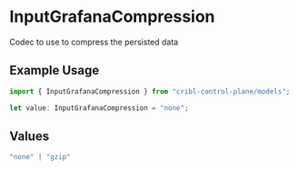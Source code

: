 # InputGrafanaCompression

Codec to use to compress the persisted data

## Example Usage

```typescript
import { InputGrafanaCompression } from "cribl-control-plane/models";

let value: InputGrafanaCompression = "none";
```

## Values

```typescript
"none" | "gzip"
```